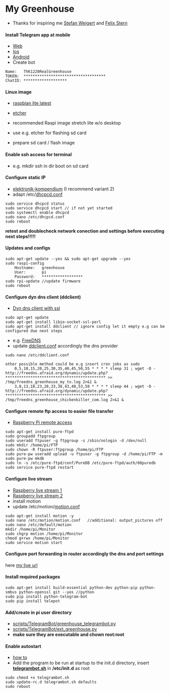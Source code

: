 # My Greenhouse
*   Thanks for inspiring me [Stefan Weigert](https://www.stefan-weigert.de/php_loader/raspi.php) and [Felix Stern](https://tutorials-raspberrypi.de/automatisches-raspberry-pi-gewaechshaus-selber-bauen/)

	
#### Install Telegram app at mobile
*   [Web](https://telegram.org/)
*   [Ios](https://itunes.apple.com/de/app/telegram-messenger/id686449807?mt=8)
*   [Android](https://play.google.com/store/apps/details?id=org.telegram.messenger&hl=de)
*   Create bot
```
Name: 	ThK1220RealGreenhouse
TOKEN: 	************************************
ChatID:	*******************
```


#### Linux image
*   [raspbian lite latest](https://downloads.raspberrypi.org/raspbian_lite_latest)
*   [etcher](https://etcher.io/?ref=etcher_footer)

*   recommended Raspi image stretch lite w/o desktop
*   use e.g. etcher for flashing sd card
*   prepare sd card / flash image


#### Enable ssh access for terminal
*   e.g. mkdir ssh in dir boot on sd card

			
#### Configure static IP
*  [elektronik-kompendium](https://www.elektronik-kompendium.de/sites/raspberry-pi/1912151.htm) (I recommend variant 2)
*  adapt /etc/[dhcpcd.conf](https://gitlab.bekast.de/tkaulke/greenhouse/blob/master/configs/dhcpcd.conf)
```
sudo service dhcpcd status 
sudo service dhcpcd start // if not yet started 
sudo systemctl enable dhcpcd 
sudo nano /etc/dhcpcd.conf
sudo reboot
```
			
**retest and doublecheck network conection and settings before executing next steps!!!!!**


#### Updates and configs
```
sudo apt-get update --yes && sudo apt-get upgrade --yes
sudo raspi-config
    Hostname:	greenhouse
    User:		pi
    Password:	******************
sudo rpi-update //update firmware
sudo reboot
```

	
#### Configure dyn dns client (ddclient)
*   [Dyn dns client with ssl](https://hexaju.wordpress.com/2013/03/20/raspberry-pi-as-dyndns-client-with-ssl/)
```
sudo apt-get update
sudo apt-get install libio-socket-ssl-perl
sudo apt-get install ddclient // ignore config let it empty e.g can be configured due next steps
```			
*   e.g. [FreeDNS](http://freedns.afraid.org)
*   update [ddclient.conf](https://gitlab.bekast.de/tkaulke/greenhouse/blob/master/configs/ddclient.conf) accordingly the dns provider
```
sudo nano /etc/ddclient.conf
    
other possible method could be e.g insert cron jobs as sudo
    0,5,10,15,20,25,30,35,40,45,50,55 * * * * sleep 31 ; wget -O - http://freedns.afraid.org/dynamic/update.php?******************************************** >> /tmp/freedns_greenhouse_my_to.log 2>&1 &
    3,8,13,18,23,28,33,38,43,48,53,58 * * * * sleep 44 ; wget -O - http://freedns.afraid.org/dynamic/update.php?******************************************** >> /tmp/freedns_greenhouse_chickenkiller_com.log 2>&1 &
```				


#### Configure remote ftp access to easier file transfer
*   [Raspberry Pi remote access](https://www.raspberrypi.org/documentation/remote-access/ftp.md)
```
sudo apt-get install pure-ftpd
sudo groupadd ftpgroup
sudo useradd ftpuser -g ftpgroup -s /sbin/nologin -d /dev/null
sudo mkdir /home/pi/FTP
sudo chown -R ftpuser:ftpgroup /home/pi/FTP
sudo pure-pw useradd upload -u ftpuser -g ftpgroup -d /home/pi/FTP -m
sudo pure-pw mkdb
sudo ln -s /etc/pure-ftpd/conf/PureDB /etc/pure-ftpd/auth/60puredb 
sudo service pure-ftpd restart
```


#### Configure live stream
*   [Raspberry live stream 1](https://tutorials-raspberrypi.de/raspberry-pi-ueberwachungskamera-livestream-einrichten/)
*   [Raspberry live stream 2](https://www.datenreise.de/raspberry-pi-ueberwachungskamera-livestream/)
*   install motion
*   update /etc/motion/[motion.conf](https://gitlab.bekast.de/tkaulke/greenhouse/blob/master/configs/motion.conf)
```	
sudo apt-get install motion -y
sudo nano /etc/motion/motion.conf   //additional: output_pictures off
sudo nano /etc/default/motion
mkdir /home/pi/Monitor
sudo chgrp motion /home/pi/Monitor
chmod g+rwx /home/pi/Monitor
sudo service motion start
```			


#### Configure port forwarding in router accordingly the dns and port settings
here [my live url](http://greenhouse.my.to:8082/)

					
#### Install required packages
```
sudo apt-get install build-essential python-dev python-pip python-smbus python-openssl git --yes //python
sudo pip install python-telegram-bot
sudo pip install telepot
```	

#### Add/create in pi user directory
*   [scripts/TelegramBot/greenhouse_telegrambot.py](https://gitlab.bekast.de/tkaulke/greenhouse/blob/master/scripts/greenhouse_telegrambot.py)
*   [scripts/TelegramBot/ext_greenhouse.py](https://gitlab.bekast.de/tkaulke/greenhouse/blob/master/scripts/ext_greenhouse.py)
*   **make sure they are executable and chown root:root**
	

#### Enable autostart
*   [how to](https://www.dexterindustries.com/howto/run-a-program-on-your-raspberry-pi-at-startup/#init)
*   Add the program to be run at startup to the init.d directory, insert **[telegrambot.sh](https://gitlab.bekast.de/tkaulke/greenhouse/blob/master/scripts/telegrambot.sh)** in **/etc/init.d** as root
```
sudo chmod +x telegrambot.sh
sudo update-rc.d telegrambot.sh defaults
sudo reboot
```